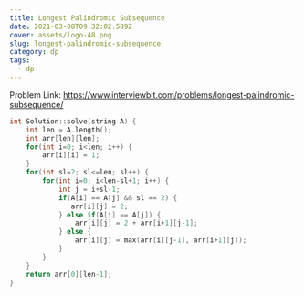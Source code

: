 ```yaml
---
title: Longest Palindromic Subsequence
date: 2021-03-08T09:32:02.589Z
cover: assets/logo-48.png
slug: longest-palindromic-subsequence
category: dp
tags:
  - dp
---
```

Problem Link: <https://www.interviewbit.com/problems/longest-palindromic-subsequence/>

```cpp
int Solution::solve(string A) {
    int len = A.length();
    int arr[len][len];
    for(int i=0; i<len; i++) {
        arr[i][i] = 1;
    }
    for(int sl=2; sl<=len; sl++) {
        for(int i=0; i<len-sl+1; i++) {
            int j = i+sl-1;
            if(A[i] == A[j] && sl == 2) {
               arr[i][j] = 2; 
            } else if(A[i] == A[j]) {
                arr[i][j] = 2 + arr[i+1][j-1];
            } else {
                arr[i][j] = max(arr[i][j-1], arr[i+1][j]);
            }
        }
    }
    return arr[0][len-1];
}

```